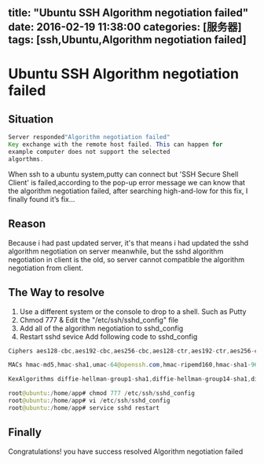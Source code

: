 title: "Ubuntu SSH Algorithm negotiation failed"
date: 2016-02-19 11:38:00 
categories: [服务器]
tags: [ssh,Ubuntu,Algorithm negotiation failed]
---


# Ubuntu SSH Algorithm negotiation failed

## Situation

```java
Server responded"Algorithm negotiation failed"
Key exchange with the remote host failed. This can happen for
example computer does not support the selected  
algorthms. 
```

When ssh to a ubuntu system,putty can connect but 'SSH Secure Shell Client' is failed,according to the pop-up error message we can know that 
the algorithm negotiation failed, after searching high-and-low for this fix, I finally found it’s fix…

## Reason
Because i had past updated server, it's that means i had updated the sshd algorithm negotiation on server meanwhile, but the sshd algorithm negotiation in  client is the old, so server cannot compatible the algorithm negotiation from client.

## The Way to resolve 
1. Use a different system or the console to drop to a shell. Such as Putty 
2. Chmod 777 & Edit the "/etc/ssh/sshd_config" file 
3. Add all of the algorithm negotiation to sshd_config  
4. Restart sshd sevice
Add following code to sshd_config

```java
Ciphers aes128-cbc,aes192-cbc,aes256-cbc,aes128-ctr,aes192-ctr,aes256-ctr,3des-cbc,arcfour128,arcfour256,arcfour,blowfish-cbc,cast128-cbc

MACs hmac-md5,hmac-sha1,umac-64@openssh.com,hmac-ripemd160,hmac-sha1-96,hmac-md5-96

KexAlgorithms diffie-hellman-group1-sha1,diffie-hellman-group14-sha1,diffie-hellman-group-exchange-sha1,diffie-hellman-group-exchange-sha256,ecdh-sha2-nistp256,ecdh-sha2-nistp384,ecdh-sha2-nistp521,diffie-hellman-group1-sha1,curve25519-sha256@libssh.org
```

```java
root@ubuntu:/home/app# chmod 777 /etc/ssh/sshd_config
root@ubuntu:/home/app# vi /etc/ssh/sshd_config
root@ubuntu:/home/app# service sshd restart

```

## Finally
Congratulations! you have success resolved Algorithm negotiation failed